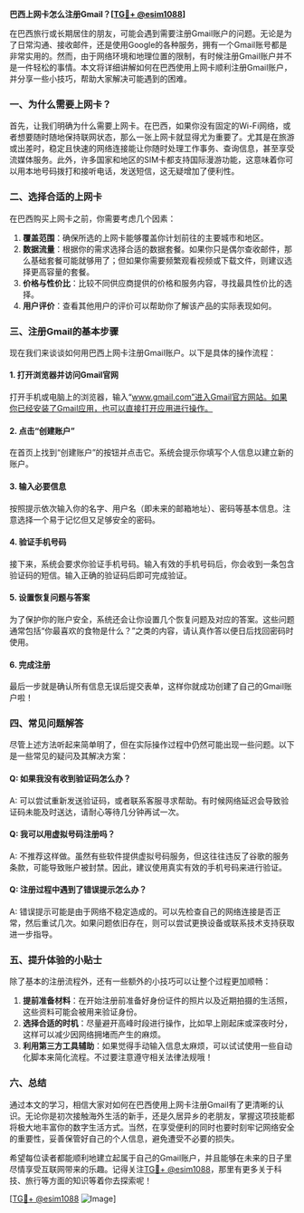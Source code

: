 **巴西上网卡怎么注册Gmail？[[TG💪+ @esim1088](https://t.me/s/esim1088)]**

在巴西旅行或长期居住的朋友，可能会遇到需要注册Gmail账户的问题。无论是为了日常沟通、接收邮件，还是使用Google的各种服务，拥有一个Gmail账号都是非常实用的。然而，由于网络环境和地理位置的限制，有时候注册Gmail账户并不是一件轻松的事情。本文将详细讲解如何在巴西使用上网卡顺利注册Gmail账户，并分享一些小技巧，帮助大家解决可能遇到的困难。

### 一、为什么需要上网卡？

首先，让我们明确为什么需要上网卡。在巴西，如果你没有固定的Wi-Fi网络，或者想要随时随地保持联网状态，那么一张上网卡就显得尤为重要了。尤其是在旅游或出差时，稳定且快速的网络连接能让你随时处理工作事务、查询信息，甚至享受流媒体服务。此外，许多国家和地区的SIM卡都支持国际漫游功能，这意味着你可以用本地号码拨打和接听电话，发送短信，这无疑增加了便利性。

### 二、选择合适的上网卡

在巴西购买上网卡之前，你需要考虑几个因素：

1. **覆盖范围**：确保所选的上网卡能够覆盖你计划前往的主要城市和地区。
2. **数据流量**：根据你的需求选择合适的数据套餐。如果你只是偶尔查收邮件，那么基础套餐可能就够用了；但如果你需要频繁观看视频或下载文件，则建议选择更高容量的套餐。
3. **价格与性价比**：比较不同供应商提供的价格和服务内容，寻找最具性价比的选择。
4. **用户评价**：查看其他用户的评价可以帮助你了解该产品的实际表现如何。

### 三、注册Gmail的基本步骤

现在我们来谈谈如何用巴西上网卡注册Gmail账户。以下是具体的操作流程：

#### 1. 打开浏览器并访问Gmail官网

打开手机或电脑上的浏览器，输入“www.gmail.com”进入Gmail官方网站。如果你已经安装了Gmail应用，也可以直接打开应用进行操作。

#### 2. 点击“创建账户”

在首页上找到“创建账户”的按钮并点击它。系统会提示你填写个人信息以建立新的账户。

#### 3. 输入必要信息

按照提示依次输入你的名字、用户名（即未来的邮箱地址）、密码等基本信息。注意选择一个易于记忆但又足够安全的密码。

#### 4. 验证手机号码

接下来，系统会要求你验证手机号码。输入有效的手机号码后，你会收到一条包含验证码的短信。输入正确的验证码后即可完成验证。

#### 5. 设置恢复问题与答案

为了保护你的账户安全，系统还会让你设置几个恢复问题及对应的答案。这些问题通常包括“你最喜欢的食物是什么？”之类的内容，请认真作答以便日后找回密码时使用。

#### 6. 完成注册

最后一步就是确认所有信息无误后提交表单，这样你就成功创建了自己的Gmail账户啦！

### 四、常见问题解答

尽管上述方法听起来简单明了，但在实际操作过程中仍然可能出现一些问题。以下是一些常见的疑问及其解决方案：

#### Q: 如果我没有收到验证码怎么办？
A: 可以尝试重新发送验证码，或者联系客服寻求帮助。有时候网络延迟会导致验证码未能及时送达，请耐心等待几分钟再试一次。

#### Q: 我可以用虚拟号码注册吗？
A: 不推荐这样做。虽然有些软件提供虚拟号码服务，但这往往违反了谷歌的服务条款，可能导致账户被封禁。因此，建议使用真实有效的手机号码来进行验证。

#### Q: 注册过程中遇到了错误提示怎么办？
A: 错误提示可能是由于网络不稳定造成的。可以先检查自己的网络连接是否正常，然后重试几次。如果问题依旧存在，则可以尝试更换设备或联系技术支持获取进一步指导。

### 五、提升体验的小贴士

除了基本的注册流程外，还有一些额外的小技巧可以让整个过程更加顺畅：

1. **提前准备材料**：在开始注册前准备好身份证件的照片以及近期拍摄的生活照，这些资料可能会被用来验证身份。
2. **选择合适的时机**：尽量避开高峰时段进行操作，比如早上刚起床或深夜时分，这样可以减少因网络拥堵而产生的麻烦。
3. **利用第三方工具辅助**：如果觉得手动输入信息太麻烦，可以试试使用一些自动化脚本来简化流程。不过要注意遵守相关法律法规哦！

### 六、总结

通过本文的学习，相信大家对如何在巴西使用上网卡注册Gmail有了更清晰的认识。无论你是初次接触海外生活的新手，还是久居异乡的老朋友，掌握这项技能都将极大地丰富你的数字生活方式。当然，在享受便利的同时也要时刻牢记网络安全的重要性，妥善保管好自己的个人信息，避免遭受不必要的损失。

希望每位读者都能顺利地建立起属于自己的Gmail账户，并且能够在未来的日子里尽情享受互联网带来的乐趣。记得关注[TG💪+ @esim1088](https://t.me/s/esim1088)，那里有更多关于科技、旅行等方面的知识等着你去探索呢！

[[TG💪+ @esim1088](https://t.me/s/esim1088) ![Image](https://i.postimg.cc/4NQfJmqS/Snipaste-2025-05-13-00-14-12.png)]